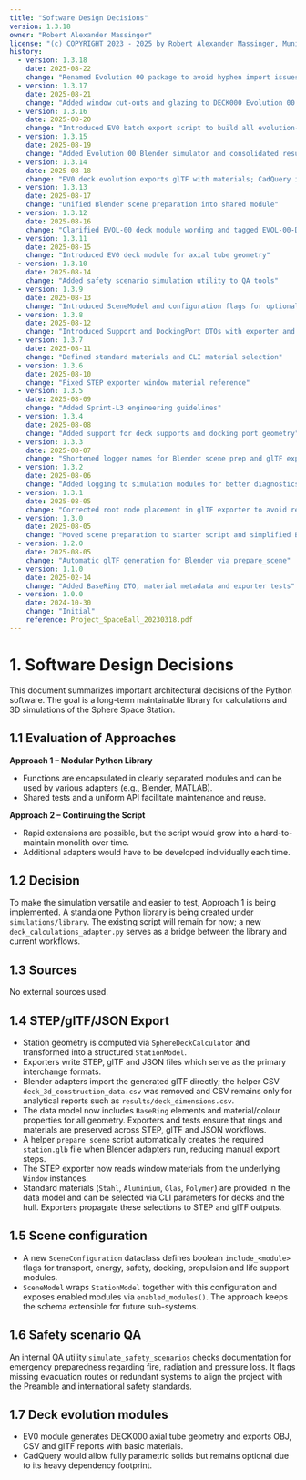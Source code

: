 ```yaml
---
title: "Software Design Decisions"
version: 1.3.18
owner: "Robert Alexander Massinger"
license: "(c) COPYRIGHT 2023 - 2025 by Robert Alexander Massinger, Munich, Germany. ALL RIGHTS RESERVED."
history:
  - version: 1.3.18
    date: 2025-08-22
    change: "Renamed Evolution 00 package to avoid hyphen import issues and updated tests"
  - version: 1.3.17
    date: 2025-08-21
    change: "Added window cut-outs and glazing to DECK000 Evolution 00 module"
  - version: 1.3.16
    date: 2025-08-20
    change: "Introduced EV0 batch export script to build all evolution-00 results"
  - version: 1.3.15
    date: 2025-08-19
    change: "Added Evolution 00 Blender simulator and consolidated results directory"
  - version: 1.3.14
    date: 2025-08-18
    change: "EV0 deck evolution exports glTF with materials; CadQuery integration reviewed"
  - version: 1.3.13
    date: 2025-08-17
    change: "Unified Blender scene preparation into shared module"
  - version: 1.3.12
    date: 2025-08-16
    change: "Clarified EVOL-00 deck module wording and tagged EVOL-00-DECK000-v0.1.0"
  - version: 1.3.11
    date: 2025-08-15
    change: "Introduced EV0 deck module for axial tube geometry"
  - version: 1.3.10
    date: 2025-08-14
    change: "Added safety scenario simulation utility to QA tools"
  - version: 1.3.9
    date: 2025-08-13
    change: "Introduced SceneModel and configuration flags for optional modules"
  - version: 1.3.8
    date: 2025-08-12
    change: "Introduced Support and DockingPort DTOs with exporter and CLI integration"
  - version: 1.3.7
    date: 2025-08-11
    change: "Defined standard materials and CLI material selection"
  - version: 1.3.6
    date: 2025-08-10
    change: "Fixed STEP exporter window material reference"
  - version: 1.3.5
    date: 2025-08-09
    change: "Added Sprint-L3 engineering guidelines"
  - version: 1.3.4
    date: 2025-08-08
    change: "Added support for deck supports and docking port geometry"
  - version: 1.3.3
    date: 2025-08-07
    change: "Shortened logger names for Blender scene prep and glTF exporter"
  - version: 1.3.2
    date: 2025-08-06
    change: "Added logging to simulation modules for better diagnostics"
  - version: 1.3.1
    date: 2025-08-05
    change: "Corrected root node placement in glTF exporter to avoid recursion"
  - version: 1.3.0
    date: 2025-08-05
    change: "Moved scene preparation to starter script and simplified Blender adapter"
  - version: 1.2.0
    date: 2025-08-05
    change: "Automatic glTF generation for Blender via prepare_scene"
  - version: 1.1.0
    date: 2025-02-14
    change: "Added BaseRing DTO, material metadata and exporter tests"
  - version: 1.0.0
    date: 2024-10-30
    change: "Initial"
    reference: Project_SpaceBall_20230318.pdf
---
```

# 1. Software Design Decisions

This document summarizes important architectural decisions of the Python software. The goal is a long-term maintainable library
for calculations and 3D simulations of the Sphere Space Station.

## 1.1 Evaluation of Approaches

**Approach 1 – Modular Python Library**
- Functions are encapsulated in clearly separated modules and can be used by various adapters (e.g., Blender, MATLAB).
- Shared tests and a uniform API facilitate maintenance and reuse.

**Approach 2 – Continuing the Script**
- Rapid extensions are possible, but the script would grow into a hard-to-maintain monolith over time.
- Additional adapters would have to be developed individually each time.

## 1.2 Decision

To make the simulation versatile and easier to test, Approach 1 is being implemented. A standalone Python library is being created under `simulations/library`. The existing script will remain for now; a new `deck_calculations_adapter.py` serves as a bridge between the library and current workflows.

## 1.3 Sources

No external sources used.

## 1.4 STEP/glTF/JSON Export

- Station geometry is computed via `SphereDeckCalculator` and transformed into a structured `StationModel`.
- Exporters write STEP, glTF and JSON files which serve as the primary interchange formats.
- Blender adapters import the generated glTF directly; the helper CSV `deck_3d_construction_data.csv` was removed and CSV remains only for analytical reports such as `results/deck_dimensions.csv`.
- The data model now includes `BaseRing` elements and material/colour properties for all geometry. Exporters and tests ensure that rings and materials are preserved across STEP, glTF and JSON workflows.
- A helper `prepare_scene` script automatically creates the required `station.glb`
  file when Blender adapters run, reducing manual export steps.
- The STEP exporter now reads window materials from the underlying `Window` instances.
- Standard materials (`Stahl`, `Aluminium`, `Glas`, `Polymer`) are provided in the data model and can be selected via CLI parameters for decks and the hull. Exporters propagate these selections to STEP and glTF outputs.

## 1.5 Scene configuration

- A new `SceneConfiguration` dataclass defines boolean `include_<module>` flags for transport,
  energy, safety, docking, propulsion and life support modules.
- `SceneModel` wraps `StationModel` together with this configuration and exposes enabled
  modules via `enabled_modules()`. The approach keeps the schema extensible for future
  sub-systems.

## 1.6 Safety scenario QA

An internal QA utility `simulate_safety_scenarios` checks documentation for
emergency preparedness regarding fire, radiation and pressure loss. It flags
missing evacuation routes or redundant systems to align the project with the
Preamble and international safety standards.

## 1.7 Deck evolution modules

- EV0 module generates DECK000 axial tube geometry and exports OBJ, CSV and glTF reports with basic materials.
- CadQuery would allow fully parametric solids but remains optional due to its heavy dependency footprint.
